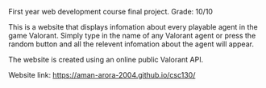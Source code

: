 First year web development course final project. Grade: 10/10

This is a website that displays infomation about every playable agent in the game Valorant.
Simply type in the name of any Valorant agent or press the random button and all the relevent infomation about the agent will appear.

The website is created using an online public Valorant API.

Website link: https://aman-arora-2004.github.io/csc130/
